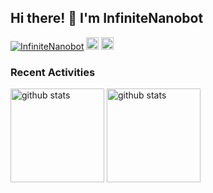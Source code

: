 ## Hi there! 👋 I'm InfiniteNanobot

<!--
**InfiniteNanobot/InfiniteNanobot** is a ✨ _special_ ✨ repository because its `README.md` (this file) appears on your GitHub profile.

Here are some ideas to get you started:

- 🔭 I’m currently working on ...
- 🌱 I’m currently learning ...
- 👯 I’m looking to collaborate on ...
- 🤔 I’m looking for help with ...
- 💬 Ask me about ...
- 📫 How to reach me: ...
- 😄 Pronouns: ...
- ⚡ Fun fact: ...
-->

<p align="left"> 
  <a href="https://github.com/InfiniteNanobot"><img src="https://komarev.com/ghpvc/?username=InfiniteNanobot" alt="InfiniteNanobot" /></a>
  <a href="https://github.com/InfiniteNanobot"><img height="20" src="https://img.shields.io/github/followers/InfiniteNanobot?label=follow&logo=github&style=flat" /></a>
  <a href="https://github.com/InfiniteNanobot"><img height="20" src="https://img.shields.io/github/stars/InfiniteNanobot?logo=github&style=flat" /></a>
</p>

### Recent Activities

<p align="left">
  <a href="https://github.com/anuraghazra/github-readme-stats"><img alt="github stats" height="150px" src="https://github-readme-stats.vercel.app/api?username=InfiniteNanobot&count_private=true&show_icons=true&custom_title=GitHub%20Stats&hide_border=true&theme=transparent" /></a>
  <a href="https://github.com/DenverCoder1/github-readme-streak-stats"><img alt="github stats" height="150px" src="https://github-readme-streak-stats.herokuapp.com/?user=InfiniteNanobot&theme=transparent&hide_border=true" /></a>
</p>


